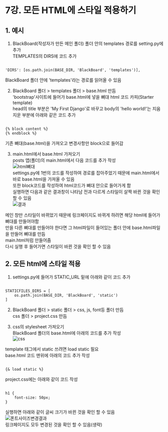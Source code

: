 # 7강. 모든 HTML에 스타일 적용하기

## 1. 예시  
1. BlackBoard(작성자가 만든 메인 폴더) 폴더 안의 templates 경로를 setting.py에 추가  
TEMPLATES의 DIRS에 코드 추가  
<pre><code>
'DIRS': [os.path.join(BASE_DIR, 'BlackBoard', 'templates')],
</code></pre>  
BlackBoard 폴더 안에 'templates'라는 경로를 읽어올 수 있음  
  
2. BlackBoard 폴더 > templates 폴더 > base.html 만듬  
'bootstrap'사이트에 들어가 base.html에 넣을 뼈대 html 코드 카피(Starter template)  
head의 title 부분은 'My First Django'로 바꾸고 body의 'hello world!'는 지움  
지운 부분에 아래와 같은 코드 추가  
<pre><code>
{% block content %}  
{% endblock %}
</code></pre>  
기존 뼈대(base.html)을 가져오고 변경사항만 block으로 들어감  
  
3. main.html에서 base.html 가져오기  
posts 앱(폴더)의 main.html에서 다음 코드를 추가 작성  
![html뼈대](https://user-images.githubusercontent.com/31130917/105851637-b369a100-6026-11eb-9b8c-e304d38ef70f.PNG)  
settings.py에 1번의 코드를 작성하여 경로를 잡아주었기 때문에 main.html에서 바로 base.html을 가져올 수 있음  
또한 block코드를 작성하여 html코드가 뼈대 안으로 들어가게 함  
실행하면 다음과 같은 결과창이 나타남 전과 다르게 스타일이 살짝 바뀐 것을 확인 할 수 있음  
![결과](https://user-images.githubusercontent.com/31130917/105851852-fb88c380-6026-11eb-99a7-5a78da403b9e.PNG)  
  
메인 창만 스타일이 바뀌었기 때문에 링크페이지도 바뀌게 하려면 해당 html에 들어가 뼈대를 만들어야함  
만을 다른 뼈대를 만들어야 한다면 그 html파일이 들어있는 폴더 안에 base.html파일을 만들어 뼈대를 만듬  
main.html처럼 만들어줌  
다시 실행 후 들어가면 스타일이 바뀐 것을 확인 할 수 있음  

## 2. 모든 html에 스타일 적용  
1. settings.py에 들어가 STATIC_URL 밑에 아래와 같이 코드 추가  
<pre><code>
STATICFILES_DIRS = [  
    os.path.join(BASE_DIR, 'BlackBoard', 'static')  
]
</code></pre>  
  
2. BlackBoard 폴더 > static 폴더 > css, js, font등 폴더 만듬  
css 폴더 > project.css 만듬  
  
3. css의 stylesheet 가져오기  
BlackBoard 폴더의 base.html에 아래의 코드를 추가 작성  
![css](https://user-images.githubusercontent.com/31130917/105854308-16a90280-602a-11eb-9ef5-c9644781d102.PNG)  
  
template 태그에서 static 쓰려면 load static 필요  
base.html 코드 맨위에 아래의 코드 추가 작성  
<pre><code>
{& load static %}
</code></pre>  
  
project.css에는 아래와 같이 코드 작성  
<pre><code>
h1 {  
    font-size: 50px;  
}
</code></pre>  
실행하면 아래와 같이 글씨 크기가 바뀐 것을 확인 할 수 있음  
![폰트사이즈변경결과](https://user-images.githubusercontent.com/31130917/105854935-d5652280-602a-11eb-9fa8-77933f9fd69f.PNG)  
링크페이지도 모두 변경된 것을 확인 할 수 있음(생략)
